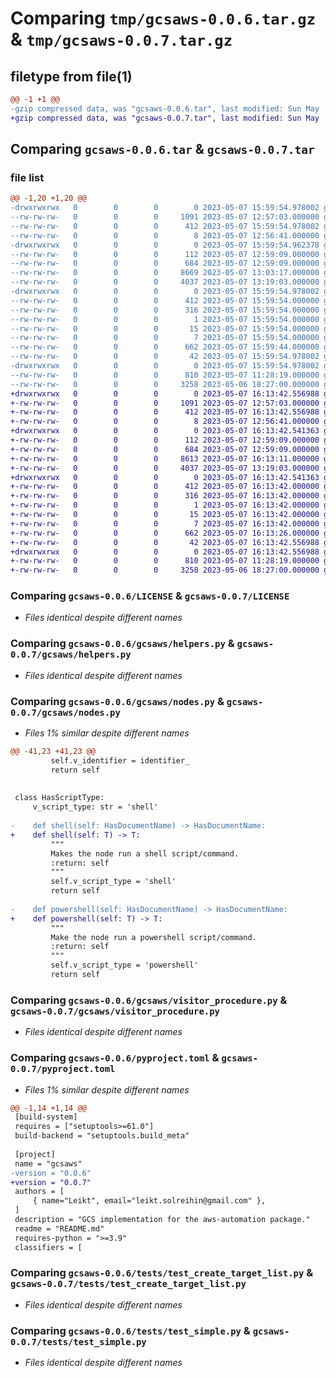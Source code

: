 # Comparing `tmp/gcsaws-0.0.6.tar.gz` & `tmp/gcsaws-0.0.7.tar.gz`

## filetype from file(1)

```diff
@@ -1 +1 @@
-gzip compressed data, was "gcsaws-0.0.6.tar", last modified: Sun May  7 15:59:54 2023, max compression
+gzip compressed data, was "gcsaws-0.0.7.tar", last modified: Sun May  7 16:13:42 2023, max compression
```

## Comparing `gcsaws-0.0.6.tar` & `gcsaws-0.0.7.tar`

### file list

```diff
@@ -1,20 +1,20 @@
-drwxrwxrwx   0        0        0        0 2023-05-07 15:59:54.978002 gcsaws-0.0.6/
--rw-rw-rw-   0        0        0     1091 2023-05-07 12:57:03.000000 gcsaws-0.0.6/LICENSE
--rw-rw-rw-   0        0        0      412 2023-05-07 15:59:54.978002 gcsaws-0.0.6/PKG-INFO
--rw-rw-rw-   0        0        0        8 2023-05-07 12:56:41.000000 gcsaws-0.0.6/README.md
-drwxrwxrwx   0        0        0        0 2023-05-07 15:59:54.962378 gcsaws-0.0.6/gcsaws/
--rw-rw-rw-   0        0        0      112 2023-05-07 12:59:09.000000 gcsaws-0.0.6/gcsaws/__init__.py
--rw-rw-rw-   0        0        0      684 2023-05-07 12:59:09.000000 gcsaws-0.0.6/gcsaws/helpers.py
--rw-rw-rw-   0        0        0     8669 2023-05-07 13:03:17.000000 gcsaws-0.0.6/gcsaws/nodes.py
--rw-rw-rw-   0        0        0     4037 2023-05-07 13:19:03.000000 gcsaws-0.0.6/gcsaws/visitor_procedure.py
-drwxrwxrwx   0        0        0        0 2023-05-07 15:59:54.978002 gcsaws-0.0.6/gcsaws.egg-info/
--rw-rw-rw-   0        0        0      412 2023-05-07 15:59:54.000000 gcsaws-0.0.6/gcsaws.egg-info/PKG-INFO
--rw-rw-rw-   0        0        0      316 2023-05-07 15:59:54.000000 gcsaws-0.0.6/gcsaws.egg-info/SOURCES.txt
--rw-rw-rw-   0        0        0        1 2023-05-07 15:59:54.000000 gcsaws-0.0.6/gcsaws.egg-info/dependency_links.txt
--rw-rw-rw-   0        0        0       15 2023-05-07 15:59:54.000000 gcsaws-0.0.6/gcsaws.egg-info/requires.txt
--rw-rw-rw-   0        0        0        7 2023-05-07 15:59:54.000000 gcsaws-0.0.6/gcsaws.egg-info/top_level.txt
--rw-rw-rw-   0        0        0      662 2023-05-07 15:59:44.000000 gcsaws-0.0.6/pyproject.toml
--rw-rw-rw-   0        0        0       42 2023-05-07 15:59:54.978002 gcsaws-0.0.6/setup.cfg
-drwxrwxrwx   0        0        0        0 2023-05-07 15:59:54.978002 gcsaws-0.0.6/tests/
--rw-rw-rw-   0        0        0      810 2023-05-07 11:28:19.000000 gcsaws-0.0.6/tests/test_create_target_list.py
--rw-rw-rw-   0        0        0     3258 2023-05-06 18:27:00.000000 gcsaws-0.0.6/tests/test_simple.py
+drwxrwxrwx   0        0        0        0 2023-05-07 16:13:42.556988 gcsaws-0.0.7/
+-rw-rw-rw-   0        0        0     1091 2023-05-07 12:57:03.000000 gcsaws-0.0.7/LICENSE
+-rw-rw-rw-   0        0        0      412 2023-05-07 16:13:42.556988 gcsaws-0.0.7/PKG-INFO
+-rw-rw-rw-   0        0        0        8 2023-05-07 12:56:41.000000 gcsaws-0.0.7/README.md
+drwxrwxrwx   0        0        0        0 2023-05-07 16:13:42.541363 gcsaws-0.0.7/gcsaws/
+-rw-rw-rw-   0        0        0      112 2023-05-07 12:59:09.000000 gcsaws-0.0.7/gcsaws/__init__.py
+-rw-rw-rw-   0        0        0      684 2023-05-07 12:59:09.000000 gcsaws-0.0.7/gcsaws/helpers.py
+-rw-rw-rw-   0        0        0     8613 2023-05-07 16:13:11.000000 gcsaws-0.0.7/gcsaws/nodes.py
+-rw-rw-rw-   0        0        0     4037 2023-05-07 13:19:03.000000 gcsaws-0.0.7/gcsaws/visitor_procedure.py
+drwxrwxrwx   0        0        0        0 2023-05-07 16:13:42.541363 gcsaws-0.0.7/gcsaws.egg-info/
+-rw-rw-rw-   0        0        0      412 2023-05-07 16:13:42.000000 gcsaws-0.0.7/gcsaws.egg-info/PKG-INFO
+-rw-rw-rw-   0        0        0      316 2023-05-07 16:13:42.000000 gcsaws-0.0.7/gcsaws.egg-info/SOURCES.txt
+-rw-rw-rw-   0        0        0        1 2023-05-07 16:13:42.000000 gcsaws-0.0.7/gcsaws.egg-info/dependency_links.txt
+-rw-rw-rw-   0        0        0       15 2023-05-07 16:13:42.000000 gcsaws-0.0.7/gcsaws.egg-info/requires.txt
+-rw-rw-rw-   0        0        0        7 2023-05-07 16:13:42.000000 gcsaws-0.0.7/gcsaws.egg-info/top_level.txt
+-rw-rw-rw-   0        0        0      662 2023-05-07 16:13:26.000000 gcsaws-0.0.7/pyproject.toml
+-rw-rw-rw-   0        0        0       42 2023-05-07 16:13:42.556988 gcsaws-0.0.7/setup.cfg
+drwxrwxrwx   0        0        0        0 2023-05-07 16:13:42.556988 gcsaws-0.0.7/tests/
+-rw-rw-rw-   0        0        0      810 2023-05-07 11:28:19.000000 gcsaws-0.0.7/tests/test_create_target_list.py
+-rw-rw-rw-   0        0        0     3258 2023-05-06 18:27:00.000000 gcsaws-0.0.7/tests/test_simple.py
```

### Comparing `gcsaws-0.0.6/LICENSE` & `gcsaws-0.0.7/LICENSE`

 * *Files identical despite different names*

### Comparing `gcsaws-0.0.6/gcsaws/helpers.py` & `gcsaws-0.0.7/gcsaws/helpers.py`

 * *Files identical despite different names*

### Comparing `gcsaws-0.0.6/gcsaws/nodes.py` & `gcsaws-0.0.7/gcsaws/nodes.py`

 * *Files 1% similar despite different names*

```diff
@@ -41,23 +41,23 @@
         self.v_identifier = identifier_
         return self
 
 
 class HasScriptType:
     v_script_type: str = 'shell'
 
-    def shell(self: HasDocumentName) -> HasDocumentName:
+    def shell(self: T) -> T:
         """
         Makes the node run a shell script/command.
         :return: self
         """
         self.v_script_type = 'shell'
         return self
 
-    def powershell(self: HasDocumentName) -> HasDocumentName:
+    def powershell(self: T) -> T:
         """
         Make the node run a powershell script/command.
         :return: self
         """
         self.v_script_type = 'powershell'
         return self
```

### Comparing `gcsaws-0.0.6/gcsaws/visitor_procedure.py` & `gcsaws-0.0.7/gcsaws/visitor_procedure.py`

 * *Files identical despite different names*

### Comparing `gcsaws-0.0.6/pyproject.toml` & `gcsaws-0.0.7/pyproject.toml`

 * *Files 1% similar despite different names*

```diff
@@ -1,14 +1,14 @@
 [build-system]
 requires = ["setuptools>=61.0"]
 build-backend = "setuptools.build_meta"
 
 [project]
 name = "gcsaws"
-version = "0.0.6"
+version = "0.0.7"
 authors = [
     { name="Leikt", email="leikt.solreihin@gmail.com" },
 ]
 description = "GCS implementation for the aws-automation package."
 readme = "README.md"
 requires-python = ">=3.9"
 classifiers = [
```

### Comparing `gcsaws-0.0.6/tests/test_create_target_list.py` & `gcsaws-0.0.7/tests/test_create_target_list.py`

 * *Files identical despite different names*

### Comparing `gcsaws-0.0.6/tests/test_simple.py` & `gcsaws-0.0.7/tests/test_simple.py`

 * *Files identical despite different names*


